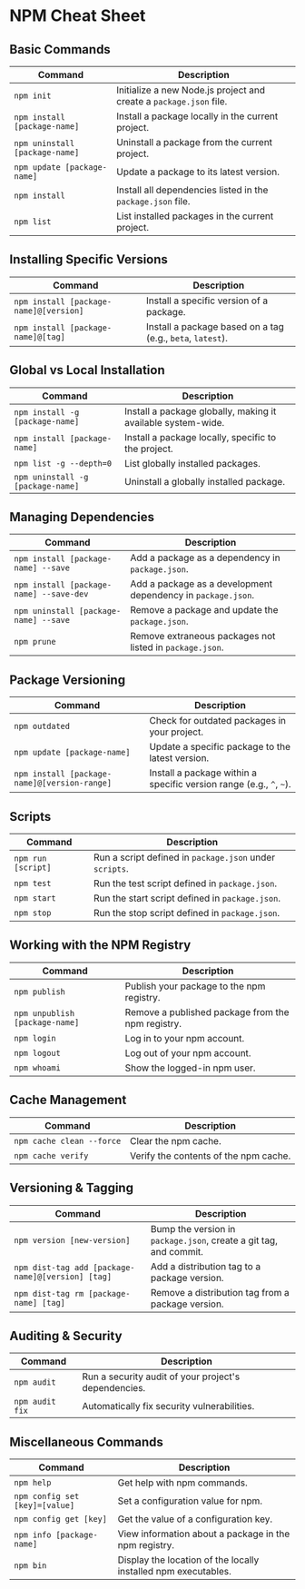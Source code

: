 # NPM Cheat Sheet

## Basic Commands

| **Command**                     | **Description**                                           |
|---------------------------------|-----------------------------------------------------------|
| `npm init`                      | Initialize a new Node.js project and create a `package.json` file. |
| `npm install [package-name]`    | Install a package locally in the current project.         |
| `npm uninstall [package-name]`  | Uninstall a package from the current project.             |
| `npm update [package-name]`     | Update a package to its latest version.                   |
| `npm install`                   | Install all dependencies listed in the `package.json` file. |
| `npm list`                      | List installed packages in the current project.           |

## Installing Specific Versions

| **Command**                     | **Description**                                           |
|---------------------------------|-----------------------------------------------------------|
| `npm install [package-name]@[version]` | Install a specific version of a package.        |
| `npm install [package-name]@[tag]`     | Install a package based on a tag (e.g., `beta`, `latest`). |

## Global vs Local Installation

| **Command**                     | **Description**                                           |
|---------------------------------|-----------------------------------------------------------|
| `npm install -g [package-name]` | Install a package globally, making it available system-wide. |
| `npm install [package-name]`    | Install a package locally, specific to the project.       |
| `npm list -g --depth=0`         | List globally installed packages.                         |
| `npm uninstall -g [package-name]` | Uninstall a globally installed package.                 |

## Managing Dependencies

| **Command**                     | **Description**                                           |
|---------------------------------|-----------------------------------------------------------|
| `npm install [package-name] --save` | Add a package as a dependency in `package.json`.   |
| `npm install [package-name] --save-dev` | Add a package as a development dependency in `package.json`. |
| `npm uninstall [package-name] --save` | Remove a package and update the `package.json`.   |
| `npm prune`                     | Remove extraneous packages not listed in `package.json`.  |

## Package Versioning

| **Command**                     | **Description**                                           |
|---------------------------------|-----------------------------------------------------------|
| `npm outdated`                  | Check for outdated packages in your project.              |
| `npm update [package-name]`     | Update a specific package to the latest version.          |
| `npm install [package-name]@[version-range]` | Install a package within a specific version range (e.g., `^`, `~`). |

## Scripts

| **Command**                     | **Description**                                           |
|---------------------------------|-----------------------------------------------------------|
| `npm run [script]`              | Run a script defined in `package.json` under `scripts`.   |
| `npm test`                      | Run the test script defined in `package.json`.            |
| `npm start`                     | Run the start script defined in `package.json`.           |
| `npm stop`                      | Run the stop script defined in `package.json`.            |

## Working with the NPM Registry

| **Command**                     | **Description**                                           |
|---------------------------------|-----------------------------------------------------------|
| `npm publish`                   | Publish your package to the npm registry.                 |
| `npm unpublish [package-name]`  | Remove a published package from the npm registry.         |
| `npm login`                     | Log in to your npm account.                               |
| `npm logout`                    | Log out of your npm account.                              |
| `npm whoami`                    | Show the logged-in npm user.                              |

## Cache Management

| **Command**                     | **Description**                                           |
|---------------------------------|-----------------------------------------------------------|
| `npm cache clean --force`       | Clear the npm cache.                                      |
| `npm cache verify`              | Verify the contents of the npm cache.                     |

## Versioning & Tagging

| **Command**                     | **Description**                                           |
|---------------------------------|-----------------------------------------------------------|
| `npm version [new-version]`     | Bump the version in `package.json`, create a git tag, and commit. |
| `npm dist-tag add [package-name]@[version] [tag]` | Add a distribution tag to a package version. |
| `npm dist-tag rm [package-name] [tag]` | Remove a distribution tag from a package version. |

## Auditing & Security

| **Command**                     | **Description**                                           |
|---------------------------------|-----------------------------------------------------------|
| `npm audit`                     | Run a security audit of your project's dependencies.      |
| `npm audit fix`                 | Automatically fix security vulnerabilities.               |

## Miscellaneous Commands

| **Command**                     | **Description**                                           |
|---------------------------------|-----------------------------------------------------------|
| `npm help`                      | Get help with npm commands.                               |
| `npm config set [key]=[value]`  | Set a configuration value for npm.                        |
| `npm config get [key]`          | Get the value of a configuration key.                     |
| `npm info [package-name]`       | View information about a package in the npm registry.     |
| `npm bin`                       | Display the location of the locally installed npm executables. |

